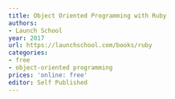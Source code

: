 ```yaml
---
title: Object Oriented Programming with Ruby
authors:
- Launch School
year: 2017
url: https://launchschool.com/books/ruby
categories:
- free
- object-oriented programming
prices: 'online: free'
editor: Self Published
---
```


